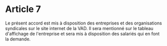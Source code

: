 # Article 7

  
Le présent accord est mis à disposition des entreprises et des organisations syndicales sur le site internet de la VAD. Il sera mentionné sur le tableau d'affichage de l'entreprise et sera mis à disposition des salariés qui en font la demande.

